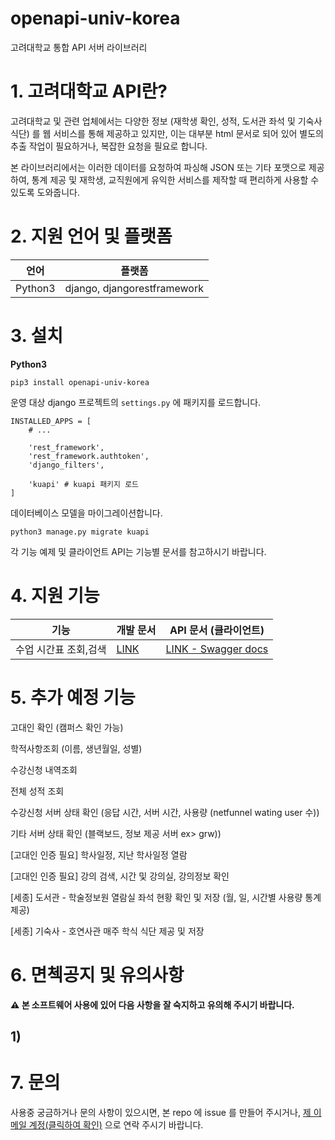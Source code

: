 # openapi-univ-korea
고려대학교 통합 API 서버 라이브러리

# 1. 고려대학교 API란?
고려대학교 및 관련 업체에서는 다양한 정보 (재학생 확인, 성적, 도서관 좌석 및 기숙사 식단) 를 웹 서비스를 통해 제공하고 있지만, 이는 대부분 html 문서로 되어 있어 별도의 추출 작업이 필요하거나, 복잡한 요청을 필요로 합니다.

본 라이브러리에서는 이러한 데이터를 요청하여 파싱해 JSON 또는 기타 포맷으로 제공하여, 통계 제공 및 재학생, 교직원에게 유익한 서비스를 제작할 때 편리하게 사용할 수 있도록 도와줍니다.

# 2. 지원 언어 및 플랫폼
|언어|플랫폼|
|-----|--------|
Python3|django, djangorestframework|

# 3. 설치

**Python3**
```
pip3 install openapi-univ-korea
```
운영 대상 django 프로젝트의 `settings.py` 에 패키지를 로드합니다.
```
INSTALLED_APPS = [
    # ...

    'rest_framework',
    'rest_framework.authtoken',
    'django_filters',

    'kuapi' # kuapi 패키지 로드
]
```
데이터베이스 모델을 마이그레이션합니다.
```
python3 manage.py migrate kuapi
```
각 기능 예제 및 클라이언트 API는 기능별 문서를 참고하시기 바랍니다.

# 4. 지원 기능

|기능|개발 문서|API 문서 (클라이언트)|
|-------|-----|-----|
수업 시간표 조회,검색|[LINK]()|[LINK - Swagger docs]()


# 5. 추가 예정 기능

고대인 확인 (캠퍼스 확인 가능)

학적사항조회 (이름, 생년월일, 성별)

수강신청 내역조회

전체 성적 조회

수강신청 서버 상태 확인 (응답 시간, 서버 시간, 사용량 (netfunnel wating user 수))

기타 서버 상태 확인 (블랙보드, 정보 제공 서버 ex> grw))

[고대인 인증 필요] 학사일정, 지난 학사일정 열람

[고대인 인증 필요] 강의 검색, 시간 및 강의실, 강의정보 확인

[세종] 도서관 - 학술정보원 열람실 좌석 현황 확인 및 저장 (월, 일, 시간별 사용량 통계 제공)

[세종] 기숙사 - 호연사관 매주 학식 식단 제공 및 저장

# 6. 면첵공지 및 유의사항

**⚠️ 본 소프트웨어 사용에 있어 다음 사항을 잘 숙지하고 유의해 주시기 바랍니다.**

## 1) 

# 7. 문의

사용중 궁금하거나 문의 사항이 있으시면, 본 repo 에 issue 를 만들어 주시거나,
[제 이메일 계정(클릭하여 확인)](mailto:live2skull@gmail.com) 으로 연락 주시기 바랍니다.
